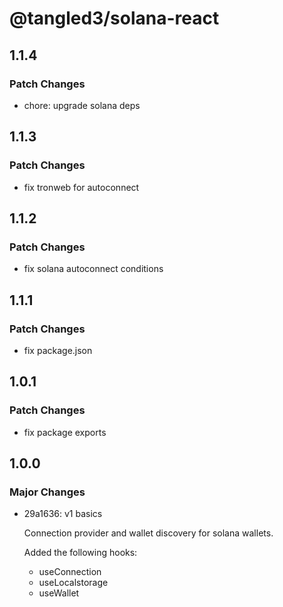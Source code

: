# @tangled3/solana-react

## 1.1.4

### Patch Changes

- chore: upgrade solana deps

## 1.1.3

### Patch Changes

- fix tronweb for autoconnect

## 1.1.2

### Patch Changes

- fix solana autoconnect conditions

## 1.1.1

### Patch Changes

- fix package.json

## 1.0.1

### Patch Changes

- fix package exports

## 1.0.0

### Major Changes

- 29a1636: v1 basics

  Connection provider and wallet discovery for solana wallets.

  Added the following hooks:

  - useConnection
  - useLocalstorage
  - useWallet
